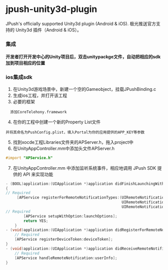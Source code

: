 jpush-unity3d-plugin
====================

JPush's officially supported Unity3d plugin (Android &amp; iOS). 极光推送官方支持的 Unity3d 插件（Android &amp; iOS）。
### 集成
#### 开发者打开开发中心的Unity项目后，双击unitypackge文件，自动把相应的sdk加到项目相应的位置
### ios集成sdk
1. 在Unity3d游戏场景中，新建一个空的Gameobject，挂载JPushBinding.c
2. 生成ios工程，并打开该工程
3. 必要的框架

  ```
    添加CoreTelehony.framework
  ```
  
4. 在你的工程中创建一个新的Property List文件

  ```
  并将其命名为PushConfig.plist，填入Portal为你的应用提供的APP_KEY等参数
  ```
  
5. 找到xocde工程Libraries文件夹的APServer.h，拖入project中
6. 在UnityAppController.mm中添加头文件APServer.h

  ```objective-c
  #import "APService.h"
  ```

7. 在UnityAppController.mm 中添加监听系统事件，相应地调用 JPush SDK 提供的 API 来实现功能

  ```objective-c
  - (BOOL)application:(UIApplication *)application didFinishLaunchingWithOptions:(NSDictionary *)launchOptions
  {
  // Required
       [APService registerForRemoteNotificationTypes:(UIRemoteNotificationTypeBadge |
                                                      UIRemoteNotificationTypeSound |
                                                      UIRemoteNotificationTypeAlert)];
  // Required
          [APService setupWithOption:launchOptions];
          return YES;
      }
  - (void)application:(UIApplication *)application didRegisterForRemoteNotificationsWithDeviceToken:(NSData *)deviceToken {
      // Required
      [APService registerDeviceToken:deviceToken];
  }
  - (void)application:(UIApplication *)application didReceiveRemoteNotification:(NSDictionary *)userInfo {
      // Required
      [APService handleRemoteNotification:userInfo];
  }
  ```
